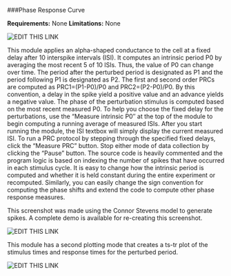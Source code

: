 ###Phase Response Curve

**Requirements:** None
**Limitations:** None

![EDIT THIS LINK](http://www.rtxi.org/wp-content/uploads/2010/04/PRC.png)

This module applies an alpha-shaped conductance to the cell at a fixed delay after 10 interspike intervals (ISI). It computes an intrinsic period P0 by averaging the most recent 5 of 10 ISIs. Thus, the value of P0 can change over time. The period after the perturbed period is designated as P1 and the period following P1 is designated as P2. The first and second order PRCs are computed as PRC1=(P1-P0)/P0 and PRC2=(P2-P0)/P0. By this convention, a delay in the spike yield a positive value and an advance yields a negative value. The phase of the perturbation stimulus is computed based on the most recent measured P0. To help you choose the fixed delay for the perturbations, use the “Measure intrinsic P0″ at the top of the module to begin computing a running average of measured ISIs. After you start running the module, the ISI textbox will simply display the current measured ISI. To run a PRC protocol by stepping through the specified fixed delays, click the “Measure PRC” button. Stop either mode of data collection by clicking the “Pause” button. The source code is heavily commented and the program logic is based on indexing the number of spikes that have occurred in each stimulus cycle. It is easy to change how the intrinsic period is computed and whether it is held constant during the entire experiment or recomputed. Similarly, you can easily change the sign convention for computing the phase shifts and extend the code to compute other phase response measures.

This screenshot was made using the Connor Stevens model to generate spikes. A complete demo is available for re-creating this screenshot. 

![EDIT THIS LINK](http://www.rtxi.org/wp-content/uploads/2010/04/PRC-scope.png)

This module has a second plotting mode that creates a ts-tr plot of the stimulus times and response times for the perturbed period.

![EDIT THIS LINK](http://www.rtxi.org/wp-content/uploads/2010/04/PRC-tstr.png)
